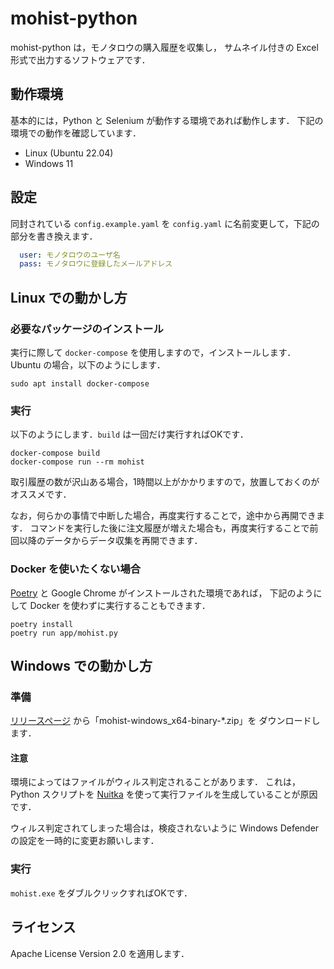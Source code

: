 # mohist-python

mohist-python は，モノタロウの購入履歴を収集し，
サムネイル付きの Excel 形式で出力するソフトウェアです．

## 動作環境

基本的には，Python と Selenium が動作する環境であれば動作します．
下記の環境での動作を確認しています．

- Linux (Ubuntu 22.04)
- Windows 11

## 設定

同封されている `config.example.yaml` を `config.yaml` に名前変更して，下記の部分を書き換えます．

```yaml:config.yaml
  user: モノタロウのユーザ名
  pass: モノタロウに登録したメールアドレス
```

## Linux での動かし方

### 必要なパッケージのインストール

実行に際して `docker-compose` を使用しますので，インストールします．
Ubuntu の場合，以下のようにします．

```
sudo apt install docker-compose
```
### 実行

以下のようにします．`build` は一回だけ実行すればOKです．

```
docker-compose build
docker-compose run --rm mohist
```

取引履歴の数が沢山ある場合，1時間以上がかかりますので，放置しておくのがオススメです．

なお，何らかの事情で中断した場合，再度実行することで，途中から再開できます．
コマンドを実行した後に注文履歴が増えた場合も，再度実行することで前回以降のデータからデータ収集を再開できます．

### Docker を使いたくない場合

[Poetry](https://python-poetry.org/) と Google Chrome がインストールされた環境であれば，
下記のようにして Docker を使わずに実行することもできます．

```
poetry install
poetry run app/mohist.py
```

## Windows での動かし方

### 準備

[リリースページ](https://github.com/kimata/mohist-python/releases) から「mohist-windows_x64-binary-*.zip」を
ダウンロードします．

#### 注意

環境によってはファイルがウィルス判定されることがあります．
これは，Python スクリプトを [Nuitka](https://nuitka.net/) を使って実行ファイルを生成していることが原因です．

ウィルス判定されてしまった場合は，検疫されないように Windows Defender の設定を一時的に変更お願いします．

### 実行

`mohist.exe` をダブルクリックすればOKです．

## ライセンス

Apache License Version 2.0 を適用します．

